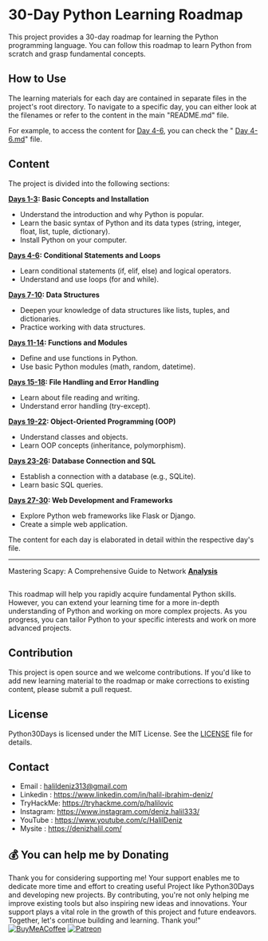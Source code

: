 # 30-Day Python Learning Roadmap
This project provides a 30-day roadmap for learning the Python programming language. You can follow this roadmap to learn Python from scratch and grasp fundamental concepts.

## How to Use

The learning materials for each day are contained in separate files in the project's root directory. To navigate to a specific day, you can either look at the filenames or refer to the content in the main "README.md" file.

For example, to access the content for [Day 4-6](Days-4-6.md), you can check the " [Day 4-6.md](Days-4-6.md)" file.

## Content
The project is divided into the following sections:

**[Days 1-3](Days-1-3.md): Basic Concepts and Installation**
- Understand the introduction and why Python is popular.
- Learn the basic syntax of Python and its data types (string, integer, float, list, tuple, dictionary).
- Install Python on your computer.

**[Days 4-6](Days-4-6.md): Conditional Statements and Loops**
- Learn conditional statements (if, elif, else) and logical operators.
- Understand and use loops (for and while).

**[Days 7-10](Days-7-10.md): Data Structures**
- Deepen your knowledge of data structures like lists, tuples, and dictionaries.
- Practice working with data structures.

**[Days 11-14](Days-11-14.md): Functions and Modules**
- Define and use functions in Python.
- Use basic Python modules (math, random, datetime).

**[Days 15-18](Days-15-18.md): File Handling and Error Handling**
- Learn about file reading and writing.
- Understand error handling (try-except).

**[Days 19-22](Days-19-22.md): Object-Oriented Programming (OOP)**
- Understand classes and objects.
- Learn OOP concepts (inheritance, polymorphism).

**[Days 23-26](Days-23-26.md): Database Connection and SQL**
- Establish a connection with a database (e.g., SQLite).
- Learn basic SQL queries.

**[Days 27-30](Days-27-30.md): Web Development and Frameworks**
- Explore Python web frameworks like Flask or Django.
- Create a simple web application.

The content for each day is elaborated in detail within the respective day's file.

---

Mastering Scapy: A Comprehensive Guide to Network [**Analysis**](https://denizhalil.com/2023/11/12/scapy-guide-to-network-analysis-book/)


##
This roadmap will help you rapidly acquire fundamental Python skills. However, you can extend your learning time for a more in-depth understanding of Python and working on more complex projects. As you progress, you can tailor Python to your specific interests and work on more advanced projects.


## Contribution

This project is open source and we welcome contributions. If you'd like to add new learning material to the roadmap or make corrections to existing content, please submit a pull request.


## License

Python30Days is licensed under the MIT License. See the [LICENSE](LICANCE) file for details.

## Contact

- Email    : halildeniz313@gmail.com
- Linkedin : https://www.linkedin.com/in/halil-ibrahim-deniz/
- TryHackMe: https://tryhackme.com/p/halilovic
- Instagram: https://www.instagram.com/deniz.halil333/
- YouTube  : https://www.youtube.com/c/HalilDeniz
- Mysite   : https://denizhalil.com/

## 💰 You can help me by Donating
Thank you for considering supporting me! Your support enables me to dedicate more time and effort to creating useful Project like Python30Days and developing new projects. By contributing, you're not only helping me improve existing tools but also inspiring new ideas and innovations. Your support plays a vital role in the growth of this project and future endeavors. Together, let's continue building and learning. Thank you!"<br>
[![BuyMeACoffee](https://img.shields.io/badge/Buy%20Me%20a%20Coffee-ffdd00?style=for-the-badge&logo=buy-me-a-coffee&logoColor=black)](https://buymeacoffee.com/halildeniz) 
[![Patreon](https://img.shields.io/badge/Patreon-F96854?style=for-the-badge&logo=patreon&logoColor=white)](https://patreon.com/denizhalil) 

  
